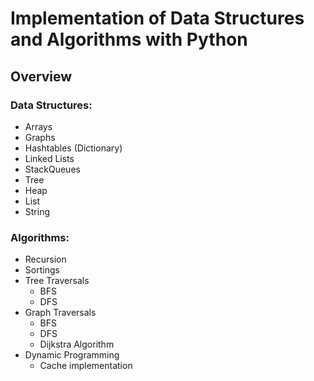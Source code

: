 # Implementation of Data Structures and Algorithms with Python

## Overview 

### Data Structures:
- Arrays
- Graphs
- Hashtables (Dictionary)
- Linked Lists
- StackQueues
- Tree
- Heap
- List
- String

### Algorithms:
- Recursion
- Sortings
- Tree Traversals
  - BFS
  - DFS
- Graph Traversals
  - BFS
  - DFS
  - Dijkstra Algorithm
- Dynamic Programming
  - Cache implementation

